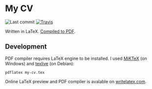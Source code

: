 # My CV

![Last commit](https://img.shields.io/github/last-commit/phts/my-cv/master.svg)
[![Travis](https://img.shields.io/travis/phts/my-cv.svg)](https://travis-ci.org/phts/my-cv)

Written in LaTeX.
[Compiled to PDF](https://phts.github.io/my-cv/Phil%20Tsaryk%20-%20CV.pdf).

## Development

PDF compiler requires LaTeX engine to be installed.
I used [MiKTeX](http://miktex.org/download) (on Windows) and
[texlive](https://www.tug.org/texlive/) (on Debian):

    pdflatex my-cv.tex

Online LaTeX preview and PDF compiler is avalable on
[writelatex.com](https://www.writelatex.com).
